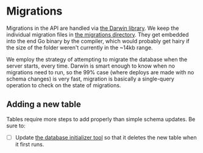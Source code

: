 # Migrations

Migrations in the API are handled via [the Darwin library](https://go.pkg.dev/github.com/GuiaBolso/darwin). We keep the individual migration files in [the migrations directory](../database/queriers/postgres/migrations/). They get embedded into the end Go binary by the compiler, which would probably get hairy if the size of the folder weren't currently in the ~14kb range.

We employ the strategy of attempting to migrate the database when the server starts, every time. Darwin is smart enough to know when no migrations need to run, so the 99% case (where deploys are made with no schema changes) is very fast, migration is basically a single-query operation to check on the state of migrations.

## Adding a new table

Tables require more steps to add properly than simple schema updates. Be sure to:

- [ ] Update [the database initializer tool](../../cmd/tools/db_initializer/db_initializer.go) so that it deletes the new table when it first runs.
